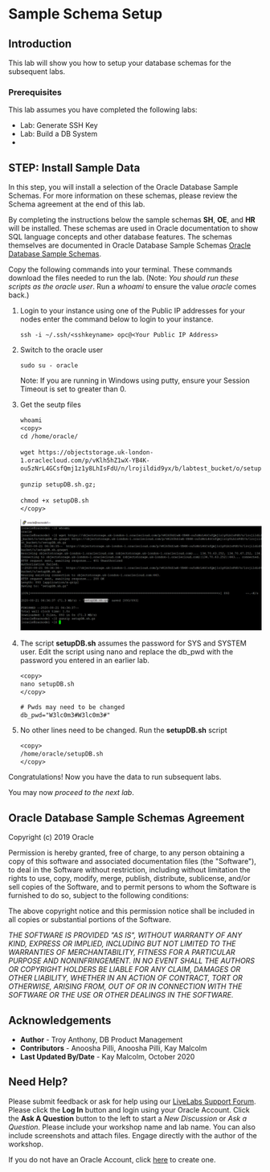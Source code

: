 # Sample Schema Setup

## Introduction
This lab will show you how to setup your database schemas for the subsequent labs.

### Prerequisites
This lab assumes you have completed the following labs:
- Lab: Generate SSH Key
- Lab: Build a DB System
- 
## **STEP**: Install Sample Data

In this step, you will install a selection of the Oracle Database Sample Schemas.  For more information on these schemas, please review the Schema agreement at the end of this lab.

By completing the instructions below the sample schemas **SH**, **OE**, and **HR** will be installed. These schemas are used in Oracle documentation to show SQL language concepts and other database features. The schemas themselves are documented in Oracle Database Sample Schemas [Oracle Database Sample Schemas](https://www.oracle.com/pls/topic/lookup?ctx=dblatest&id=COMSC).

Copy the following commands into your terminal. These commands download the files needed to run the lab.  (Note: *You should run these scripts as the oracle user*.  Run a *whoami* to ensure the value *oracle* comes back.)

1.  Login to your instance using one of the Public IP addresses for your nodes enter the command below to login to your instance.    
    ````
    ssh -i ~/.ssh/<sshkeyname> opc@<Your Public IP Address>
    ````

2.  Switch to the oracle user
    ````
    sudo su - oracle
    ````
    Note: If you are running in Windows using putty, ensure your Session Timeout is set to greater than 0.
3.  Get the seutp files
    ````
    whoami   
    <copy>
    cd /home/oracle/

    wget https://objectstorage.uk-london-1.oraclecloud.com/p/vKlh5hZ1wX-YB4K-ou5zNrL4GCsfQmj1z1y8LhIsFdU/n/lrojildid9yx/b/labtest_bucket/o/setupDB.sh.gz

    gunzip setupDB.sh.gz;

    chmod +x setupDB.sh
    </copy>
    ````
    ![](./images/setup_services-1.png " " )

3. The script **setupDB.sh** assumes the password for SYS and SYSTEM user. Edit the script using nano and replace the db_pwd with the password you entered in an earlier lab.

    ````
    <copy>
    nano setupDB.sh
    </copy>
    ````

    ````
    # Pwds may need to be changed
    db_pwd="W3lc0m3#W3lc0m3#"

    ````   
4. No other lines need to be changed.  Run the **setupDB.sh** script

    ````
    <copy>
    /home/oracle/setupDB.sh
    </copy>
    ````

Congratulations! Now you have the data to run subsequent labs.

You may now *proceed to the next lab*.

## Oracle Database Sample Schemas Agreement

Copyright (c) 2019 Oracle

Permission is hereby granted, free of charge, to any person obtaining a copy of this software and associated documentation files (the "Software"), to deal in the Software without restriction, including without limitation the rights to use, copy, modify, merge, publish, distribute, sublicense, and/or sell copies of the Software, and to permit persons to whom the Software is furnished to do so, subject to the following conditions:

The above copyright notice and this permission notice shall be included in all copies or substantial portions of the Software.

*THE SOFTWARE IS PROVIDED "AS IS", WITHOUT WARRANTY OF ANY KIND, EXPRESS OR IMPLIED, INCLUDING BUT NOT LIMITED TO THE WARRANTIES OF MERCHANTABILITY, FITNESS FOR A PARTICULAR PURPOSE AND NONINFRINGEMENT. IN NO EVENT SHALL THE AUTHORS OR COPYRIGHT HOLDERS BE LIABLE FOR ANY CLAIM, DAMAGES OR OTHER LIABILITY, WHETHER IN AN ACTION OF CONTRACT, TORT OR OTHERWISE, ARISING FROM, OUT OF OR IN CONNECTION WITH THE SOFTWARE OR THE USE OR OTHER DEALINGS IN THE SOFTWARE.*

## Acknowledgements

- **Author** - Troy Anthony, DB Product Management
- **Contributors** - Anoosha Pilli, Anoosha Pilli, Kay Malcolm
- **Last Updated By/Date** - Kay Malcolm, October 2020

## Need Help?
Please submit feedback or ask for help using our [LiveLabs Support Forum](https://community.oracle.com/tech/developers/categories/oracle-maa-dataguard-rac). Please click the **Log In** button and login using your Oracle Account. Click the **Ask A Question** button to the left to start a *New Discussion* or *Ask a Question*.  Please include your workshop name and lab name.  You can also include screenshots and attach files.  Engage directly with the author of the workshop.

If you do not have an Oracle Account, click [here](https://profile.oracle.com/myprofile/account/create-account.jspx) to create one.

